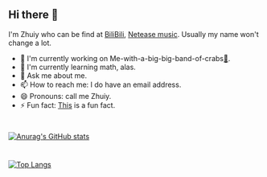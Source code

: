 ## Hi there 👋

I'm Zhuiy who can be find at [BiliBili](https://space.bilibili.com/492975677?spm_id_from=333.1007.0.0 'for fun videos'), [Netease music](https://music.163.com/#/artist?id=33216546 'for music'). Usually my name won't change a lot.

- 🔭 I'm currently working on Me-with-a-big-big-band-of-crabs[🦀](https://github.com/zhuiyy/Me-with-a-big-big-band-of-crabs).
- 🌱 I'm currently learning math, alas.
- 💬 Ask me about me.
- 📫 How to reach me: I do have an email address. 
- 😄 Pronouns: call me Zhuiy.
- ⚡ Fun fact: [This](https://github.com/zhuiyy/Me-with-a-big-big-band-of-crabs/tree/Laugh-Love-up-luck-truck-and-so-on/%E7%B1%BBGEB%E7%AC%91%E8%AF%9D/Brain) is a fun fact.

# 
[![Anurag's GitHub stats](https://github-readme-stats.vercel.app/api?username=zhuiyy)](https://github.com/anuraghazra/github-readme-stats)
#
[![Top Langs](https://github-readme-stats.vercel.app/api/top-langs/?username=zhuiyy&layout=compact)](https://github.com/anuraghazra/github-readme-stats)
